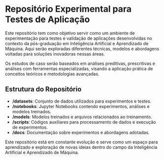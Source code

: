 # Repositório Experimental para Testes de Aplicação

Este repositório tem como objetivo servir como um ambiente de experimentação para testes e validação de aplicações desenvolvidas no contexto da pós-graduação em Inteligência Artificial e Aprendizado de Máquina. Aqui serão exploradas diferentes técnicas, modelos e abordagens voltadas para soluções inovadoras nessas áreas.

Os estudos de caso serão baseados em análises preditivas, prescritivas e análises com ferramentas especializadas, visando a aplicação prática de conceitos teóricos e metodologias avançadas.

## Estrutura do Repositório
- **/datasets**: Conjunto de dados utilizados para experimentos e testes.
- **/notebooks**: Jupyter Notebooks contendo experimentos, análises e modelos treinados.
- **/models**: Modelos treinados e arquivos relacionados ao treinamento.
- **/scripts**: Códigos auxiliares para processamento de dados e execução de experimentos.
- **/docs**: Documentação sobre experimentos e abordagens adotadas.

Este repositório está em constante evolução e serve como um espaço para aprendizado e exploração de novas ideias dentro do campo da Inteligência Artificial e Aprendizado de Máquina.

